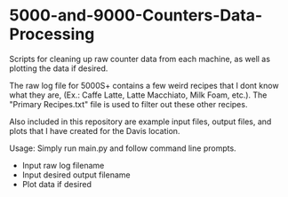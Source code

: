 # 5000-and-9000-Counters-Data-Processing
Scripts for cleaning up raw counter data from each machine, as well as plotting the data if desired.


The raw log file for 5000S+ contains a few weird recipes that I dont know what they are, (Ex.: Caffe Latte, Latte Macchiato, Milk Foam, etc.).  The "Primary Recipes.txt" file is used to filter out these other recipes. 

Also included in this repository are example input files, output files, and plots that I have created for the Davis location.


Usage: Simply run main.py and follow command line prompts.
  - Input raw log filename
  - Input desired output filename
  - Plot data if desired
